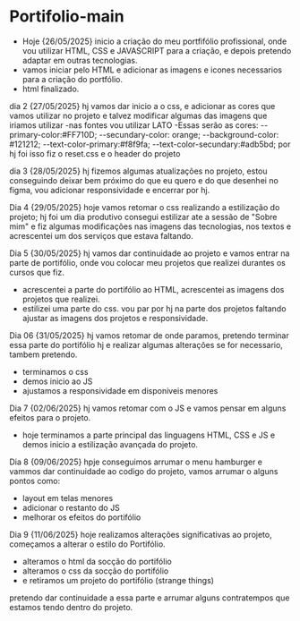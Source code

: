 # Portifolio-main

- Hoje {26/05/2025} inicio a criação do meu portfifólio profissional, onde vou utilizar HTML, CSS e JAVASCRIPT para a criação, e depois pretendo adaptar em outras tecnologias.
- vamos iniciar pelo HTML e adicionar as imagens e icones necessarios para a criação do portfólio.
- html finalizado.

dia 2 {27/05/2025} hj vamos dar inicio a o css, e adicionar as cores que vamos utilizar no projeto e talvez modificar algumas das imagens que iriamos utilizar
-nas fontes vou utilizar LATO
-Essas serão as cores: 
    --primary-color:#FF710D;
    --secundary-color: orange;
    --background-color: #121212;
    --text-color-primary:#f8f9fa;
    --text-color-secundary:#adb5bd;
por hj foi isso fiz o reset.css e o header do projeto

dia 3 {28/05/2025} hj fizemos algumas atualizações no projeto, estou conseguindo deixar bem próximo do que eu quero e do que desenhei no figma, vou adicionar responsividade e encerrar por hj.

Dia 4 {29/05/2025} hoje vamos retomar o css realizando a estilização do projeto;
hj foi um dia produtivo consegui estilizar ate a sessão de "Sobre mim" e fiz algumas modificações nas imagens das tecnologias, nos textos e acrescentei um dos serviços que estava faltando.

Dia 5 {30/05/2025} hj vamos dar continuidade ao projeto e vamos entrar na parte de portifólio, onde vou colocar meu projetos que realizei durantes os cursos que fiz.
- acrescentei a parte do portifólio ao HTML, acrescentei as imagens dos projetos que realizei.
- estilizei uma parte do css. vou par por hj na parte dos projetos faltando ajustar as imagens dos projetos e responsividade.

Dia 06 {31/05/2025} hj vamos retomar de onde paramos, pretendo terminar essa parte do portifólio hj e realizar algumas alterações se for necessario, tambem pretendo.
- terminamos o css
- demos inicio ao JS
- ajustamos a responsividade em disponiveis menores
 
Dia 7 {02/06/2025} hj vamos retomar com o JS e vamos pensar em alguns efeitos para o projeto.
- hoje terminamos a parte principal das linguagens HTML, CSS e JS e demos inicio a estilização avançada do projeto.

Dia 8 {09/06/2025} hpje conseguimos arrumar o menu hamburger e vammos dar continuidade ao codigo do projeto, vamos arrumar o alguns pontos como: 
- layout em telas menores
- adicionar o restanto do JS 
- melhorar os efeitos do portifólio

Dia 9 {11/06/2025} hoje realizamos alterações significativas ao projeto, começamos a alterar o estilo do Portifólio.
- alteramos o html da socção do portifólio
- alteramos o css da socção do portifólio
- e retiramos um projeto do portifólio (strange things)

pretendo dar continuidade a essa parte e arrumar alguns contratempos que estamos tendo dentro do projeto.

